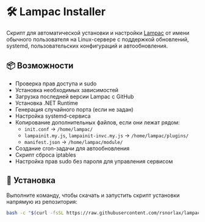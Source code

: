 # 🛠 Lampac Installer

Скрипт для автоматической установки и настройки [Lampac](https://github.com/immisterio/Lampac) от имени обычного пользователя на Linux-сервере с поддержкой обновлений, systemd, пользовательских конфигураций и автообновления.

## 📦 Возможности

- Проверка прав доступа и sudo
- Установка необходимых зависимостей
- Загрузка последней версии Lampac с GitHub
- Установка .NET Runtime
- Генерация случайного порта (если не задан)
- Настройка systemd-сервиса
- Копирование дополнительных файлов, если они лежат рядом:
  - `init.conf` → `/home/lampac/`
  - `lampainit.my.js`, `lampainit-invc.my.js` → `/home/lampac/plugins/`
  - `manifest.json` → `/home/lampac/module/`
- Создание cron-задачи для автообновления
- Скрипт сброса iptables
- Настройка прав sudo без пароля для управления сервисом

## 🚀 Установка

Выполните команду, чтобы скачать и запустить скрипт установки напрямую из репозитория:

```bash
bash -c "$(curl -fsSL https://raw.githubusercontent.com/rsnorlax/lampac_install/main/install.sh)"
